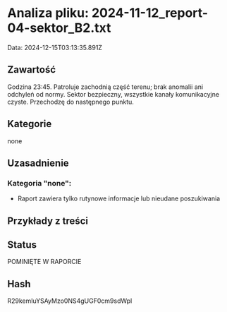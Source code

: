 # Analiza pliku: 2024-11-12_report-04-sektor_B2.txt
Data: 2024-12-15T03:13:35.891Z

## Zawartość
Godzina 23:45. Patroluje zachodnią część terenu; brak anomalii ani odchyleń od normy. Sektor bezpieczny, wszystkie kanały komunikacyjne czyste. Przechodzę do następnego punktu.

## Kategorie
none

## Uzasadnienie


### Kategoria "none":
- Raport zawiera tylko rutynowe informacje lub nieudane poszukiwania


## Przykłady z treści




## Status
POMINIĘTE W RAPORCIE

## Hash
R29kemluYSAyMzo0NS4gUGF0cm9sdWpl
